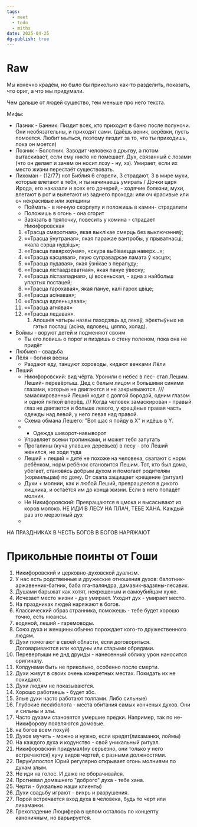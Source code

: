 ```yaml
---
tags:
  - meet
  - todo
  - miths
date: 2025-04-25
dg-publish: true
---
```

# Raw 
Мы конечно крадём, но было бы прикольно как-то разделить, показать, что ориг, а что мы придумали.

Чем дальше от людей существо, тем меньше про него текста.

Мифы:
- Лазник - Банник. Пиздит всех, кто приходит в баню после полуночи. Они необязательны, и приходят сами. (даёшь веник, верёвки, пусть помоется. Любит мыться, поэтому пиздит за то, что ты приходишь, пока он моется)
- Лозник - Болотник. Заводит человека в дрыгву, а потом вытаскивает, если ему никто не помешает. Дух, связанный с лозами (что он делает и зачем он носит лозу - ну, хз). Умирает, если их место жизни перестаёт существовать.
- Лихоман - (12/77) нот Библия 6 сгорели, 3 страдают, 3 в мире мухи, которые влетают в тебя, и ты начинаешь умирать / Дочки царя Ирода, его наказали и всех его дочерей,  - ходячие болезни, мухи, влетают в рот и вылетают из заднего прохода: или оч красивые или оч некрасивые или женщины
	- Поймать - в яичную скорлупу и положишь в камин- страдалити
	- Положишь в огонь - она сгорит
	- Завязать в тряпочку, повесить у комина - страдает Никифоровская
	1) «Трасца смяротная», якая выклікае смерць без выключэнняў; 
	2) ««Трасца ўнутраная», якая паражае вантробы, у прыватнасці, «кала сэрца нудзіць»; 
	3) ««Трасца павярхоўная», «скура выбіваецца наверх...»; 
	4) ««Трасца касцявая», якую суправаджае ламата ў касцях; 
	5) ««Трасца пудавая», якая ўзнікае з перапуду; 
	6) ««Трасца лістаадзеватная», якая пануе ўвесну; 
	7) ««Трасца лістаападная», ці восеньская, - адна з найбольш упартых постацей; 
	8) ««Трасца гарохавая», якая пануе, калі гарох цвіце; 
	9) ««Трасца асінавая»; 
	10) ««Трасца ядленьцавая»; 
	11) ««Трасца агнявая»
	12) ««Трасца ледавая».
		1) Апошнія чатыры назвы паходзяць ад лекаў, эфектыўных на гэтыя постаці (асіна, ядловец, цяпло, холад).
- Воймы - воруют детей и подменяют своим
	- Ты его ловишь о порог и пиздишь о стену поленом, пока она не придёт
- Любмел - свадьба
- Лёля - богиня весны
	- Раздают еду, танцуют хороводы, кидают венками Лёли
- Леший
	- Никифоровский: вид чёрта. Уронили с небес в лес- стал Лешим. Леший- перевёртыш. Дед с белым лицом и большими синими глазами, которые не двигаются и не закрывыаются. /// замаскированный Леший ходит с долгой бородой, одним глазом и одной пяткой вперёд. /// Когда человек замаскирован - правый глаз не двигается и больше левого, у крещёных правая часть одежды над левой, у него левая над правой.
	- Схема обмана Лешего: "Вот щас я пойду в Х" и идёшь в Y.
	- + Одежда шиворот-навыворот
	- Управляет всеми тропинками, и может тебя запутать
	- Прогалины (куча упавших деревьев) в лесу - это Леший женился, не ходи туда
	- Леший + леший = дитё не похоже на человека, свапают с норм ребёнком, норм ребёнок становится Лешим. Тот, кто был дома, убегает, становясь добрым духом и помогает родителям (кормильцам) по дому. От свапа защищает крещение (ритуал)
	- Духи + молнии, как и любой Леший, превращается в дикого хищника, и остаётся им до конца жизни. Если в него попадёт молния.
	- Не Никифоровский: Превращаются в цмока и высасывают из коров молоко. НЕ ИДИ В ЛЕСУ НА ПЛАЧ, ТЕБЕ ХАНА. Каждый раз это мерзотный дух
	- 

НА ПРАЗДНИКАХ В ЧЕСТЬ БОГОВ В БОГОВ НАРЯЖАЮТ

# Прикольные поинты от Гоши
1. Никифоровский и церковно-духовской дуализм.  
2. У нас есть родственные и дружеские отношения духов: балотник-аржавенник-багник, баба яга-паляндра, дамавик-вадзяны-лесавик.  
3. Душами барыжат как хотят, некрещеным и самоубийцам хуже.  
4. Исчезает место жизни - дух умирает. Уходит дух - умирает место.  
5. На праздниках людей наряжают в богов.  
6. Классический образ странника, поможешь - тебе будет хорошо точно, есть нюансы.  
7. водяной, леший - гаремоводы.  
8. Союз духа и женщины обычно порождает кого-то дружественного людям.  
9. Духи помогают в своей области, если договориться. Договариваются или колдуны или старыми обрядами.  
10. Перевертыши не днд друиды - нанесенный облику урон наносится оригиналу.  
11. Колдунами быть не прикольно, особенно после смерти.  
12. Духи живут в своих очень конкретных местах. Покидать их не покидают.  
13. Духи людям не показываются.  
14. Хорошо работаешь - будет збс.  
15. Злые духи часто работают толпами. Либо сильные)  
16. Глубокие леса\болота - места обитания самых конченых духов. Они и сильны и злы.  
17. Часто духами становятся умершие предки. Например, так по не-Никифорову появляются домовые.  
18. на богов всем похуй)  
19. Духов мучить - можно и нужно, если вредят(лихаманки, лоймы)  
20. На каждого духа и кодунство - свой уникальный ритуал.  
21. Никифоровский придумал(ну серьезно, они только у него встречаются) кучу видов чертей, с разными должностями.  
22. Перун\апостол Юрий регулярно открывает огонь молниями по духам злым.  
23. Не иди на голос. И даже не оборачивайся.  
24. Прогневал домашнего "доброго" духа - тебе хана.  
25. Черти - буквально наши клиенты)  
26. Духи свадьбу играют - вихрь и разрушения.  
27. Порой встречается вход духа в человека, будь то черт или лихаманки.  
28. Грехопадение Люцифера в целом осталось по концепту каноничным, но варьируется.